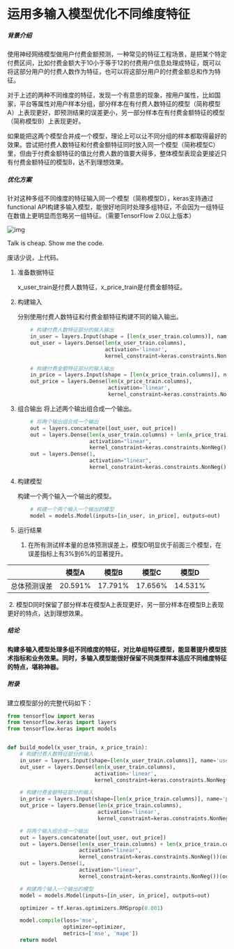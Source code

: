 # 运用多输入模型优化不同维度特征

##### 背景介绍

使用神经网络模型做用户付费金额预测，一种常见的特征工程场景，是把某个特定付费区间，比如付费金额大于10小于等于12的付费用户信息处理成特征，既可以将这部分用户的付费人数作为特征，也可以将这部分用户的付费金额总和作为特征。

对于上述的两种不同维度的特征，发现一个有意思的现象，按用户属性，比如国家，平台等属性对用户样本分组，部分样本在有付费人数特征的模型（简称模型A）上表现更好，即预测结果的误差更小，另一部分样本在有付费金额特征的模型（简称模型B）上表现更好。

如果能把这两个模型合并成一个模型，理论上可以让不同分组的样本都取得最好的效果。尝试把付费人数特征和付费金额特征同时放入同一个模型（简称模型C）里，但由于付费金额特征的值比付费人数的值要大得多，整体模型表现会更接近只有付费金额特征的模型B，达不到理想效果。



##### 优化方案

针对这种多组不同维度的特征输入同一个模型（简称模型D），keras支持通过functional API构建多输入模型，能很好地同时处理多组特征，不会因为一组特征在数值上更明显而忽略另一组特征。（需要TensorFlow 2.0以上版本）

![img](https://f005.backblazeb2.com/file/elon888/2023-05-17-074456.png)

Talk is cheap. Show me the code.

废话少说，上代码。

1. 准备数据特征

   x_user_train是付费人数特征，x_price_train是付费金额特征。

2. 构建输入

   分别使用付费人数特征和付费金额特征构建不同的输入输出。

   ```python
       # 构建付费人数特征部分的输入输出
       in_user = layers.Input(shape = [len(x_user_train.columns)], name='user')
       out_user = layers.Dense(len(x_user_train.columns),
                               activation='linear',
                               kernel_constraint=keras.constraints.NonNeg())(in_user)
   
       # 构建付费金额特征部分的输入输出
       in_price = layers.Input(shape = [len(x_price_train.columns)], name='price')
       out_price = layers.Dense(len(x_price_train.columns),
                                activation='linear',
                                kernel_constraint=keras.constraints.NonNeg())(in_price)
   ```
   
   
   
3. 组合输出
   将上述两个输出组合成一个输出。

   ```python
       # 将两个输出组合成一个输出
       out = layers.concatenate([out_user, out_price])
       out = layers.Dense(len(x_user_train.columns) + len(x_price_train.columns),
                          activation="linear",
                          kernel_constraint=keras.constraints.NonNeg())(out)
       out = layers.Dense(1,
                          activation="linear",
                          kernel_constraint=keras.constraints.NonNeg())(out)
   ```

   

4. 构建模型

   构建一个两个输入一个输出的模型。

   ```python
       # 构建一个两个输入一个输出的模型
       model = models.Model(inputs=[in_user, in_price], outputs=out)
   ```

5. 运行结果
   1. 在所有测试样本量的总体预测误差上，模型D明显优于前面三个模型，在误差指标上有3%到6%的显著提升。

|              | 模型A   | 模型B   | 模型C   | 模型D   |
| ------------ | ------- | ------- | ------- | ------- |
| 总体预测误差 | 20.591% | 17.791% | 17.656% | 14.531% |

​		2.  模型D同时保留了部分样本在模型A上表现更好，另一部分样本在模型B上表现更好的特点，达到理想效果。



##### 结论

**构建多输入模型处理多组不同维度的特征，对比单组特征模型，能显著提升模型技术指标和业务效果。同时，多输入模型能很好保留不同类型样本适应不同维度特征的特点，堪称神器。**



##### 附录

建立模型部分的完整代码如下：

```python
from tensorflow import keras
from tensorflow.keras import layers
from tensorflow.keras import models


def build_model(x_user_train, x_price_train):
    # 构建付费人数特征部分的输入
    in_user = layers.Input(shape=[len(x_user_train.columns)], name='user')
    out_user = layers.Dense(len(x_user_train.columns),
                            activation='linear',
                            kernel_constraint=keras.constraints.NonNeg())(in_user)

    # 构建付费金额特征部分的输入
    in_price = layers.Input(shape=[len(x_price_train.columns)], name='price')
    out_price = layers.Dense(len(x_price_train.columns),
                             activation='linear',
                             kernel_constraint=keras.constraints.NonNeg())(in_price)

    # 将两个输入组合成一个输出
    out = layers.concatenate([out_user, out_price])
    out = layers.Dense(len(x_user_train.columns) + len(x_price_train.columns),
                       activation="linear",
                       kernel_constraint=keras.constraints.NonNeg())(out)
    out = layers.Dense(1,
                       activation="linear",
                       kernel_constraint=keras.constraints.NonNeg())(out)

    # 构建两个输入一个输出的模型
    model = models.Model(inputs=[in_user, in_price], outputs=out)

    optimizer = tf.keras.optimizers.RMSprop(0.001)

    model.compile(loss='mse',
                  optimizer=optimizer,
                  metrics=['mse', 'mape'])
    return model
```

